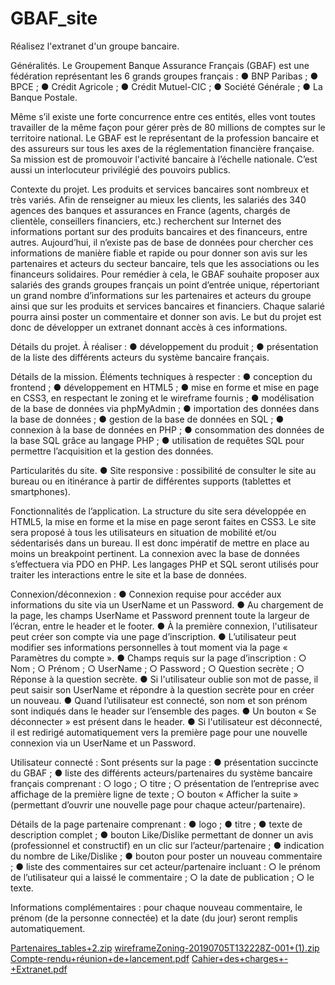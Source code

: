 # GBAF_site

Réalisez l'extranet d'un groupe bancaire.

Généralités. Le Groupement Banque Assurance Français (GBAF) est une fédération représentant les 6 grands groupes français : ● BNP Paribas ; ● BPCE ; ● Crédit Agricole ; ● Crédit Mutuel-CIC ; ● Société Générale ; ● La Banque Postale.

Même s’il existe une forte concurrence entre ces entités, elles vont toutes travailler de la même façon pour gérer près de 80 millions de comptes sur le territoire national. Le GBAF est le représentant de la profession bancaire et des assureurs sur tous les axes de la réglementation financière française. Sa mission est de promouvoir l'activité bancaire à l’échelle nationale. C’est aussi un interlocuteur privilégié des pouvoirs publics.

Contexte du projet. Les produits et services bancaires sont nombreux et très variés. Afin de renseigner au mieux les clients, les salariés des 340 agences des banques et assurances en France (agents, chargés de clientèle, conseillers financiers, etc.) recherchent sur Internet des informations portant sur des produits bancaires et des financeurs, entre autres. Aujourd’hui, il n’existe pas de base de données pour chercher ces informations de manière fiable et rapide ou pour donner son avis sur les partenaires et acteurs du secteur bancaire, tels que les associations ou les financeurs solidaires. Pour remédier à cela, le GBAF souhaite proposer aux salariés des grands groupes français un point d’entrée unique, répertoriant un grand nombre d’informations sur les partenaires et acteurs du groupe ainsi que sur les produits et services bancaires et financiers. Chaque salarié pourra ainsi poster un commentaire et donner son avis. Le but du projet est donc de développer un extranet donnant accès à ces informations.

Détails du projet. À réaliser : ● développement du produit ; ● présentation de la liste des différents acteurs du système bancaire français.

Détails de la mission. Éléments techniques à respecter : ● conception du frontend ; ● développement en HTML5 ; ● mise en forme et mise en page en CSS3, en respectant le zoning et le wireframe fournis ; ● modélisation de la base de données via phpMyAdmin ; ● importation des données dans la base de données ; ● gestion de la base de données en SQL ; ● connexion à la base de données en PHP ; ● consommation des données de la base SQL grâce au langage PHP ; ● utilisation de requêtes SQL pour permettre l’acquisition et la gestion des données.

Particularités du site. ● Site responsive : possibilité de consulter le site au bureau ou en itinérance à partir de différentes supports (tablettes et smartphones).

Fonctionnalités de l’application. La structure du site sera développée en HTML5, la mise en forme et la mise en page seront faites en CSS3. Le site sera proposé à tous les utilisateurs en situation de mobilité et/ou sédentarisés dans un bureau. Il est donc impératif de mettre en place au moins un breakpoint pertinent. La connexion avec la base de données s’effectuera via PDO en PHP. Les langages PHP et SQL seront utilisés pour traiter les interactions entre le site et la base de données.

Connexion/déconnexion : ● Connexion requise pour accéder aux informations du site via un UserName et un Password. ● Au chargement de la page, les champs UserName et Password prennent toute la largeur de l’écran, entre le header et le footer. ● À la première connexion, l'utilisateur peut créer son compte via une page d’inscription. ● L’utilisateur peut modifier ses informations personnelles à tout moment via la page « Paramètres du compte ». ● Champs requis sur la page d’inscription : ○ Nom ; ○ Prénom ; ○ UserName ; ○ Password ; ○ Question secrète ; ○ Réponse à la question secrète. ● Si l'utilisateur oublie son mot de passe, il peut saisir son UserName et répondre à la question secrète pour en créer un nouveau. ● Quand l’utilisateur est connecté, son nom et son prénom sont indiqués dans le header sur l’ensemble des pages. ● Un bouton « Se déconnecter » est présent dans le header. ● Si l'utilisateur est déconnecté, il est redirigé automatiquement vers la première page pour une nouvelle connexion via un UserName et un Password.

Utilisateur connecté : Sont présents sur la page : ● présentation succincte du GBAF ; ● liste des différents acteurs/partenaires du système bancaire français comprenant : ○ logo ; ○ titre ; ○ présentation de l’entreprise avec affichage de la première ligne de texte ; ○ bouton « Afficher la suite » (permettant d’ouvrir une nouvelle page pour chaque acteur/partenaire).

Détails de la page partenaire comprenant : ● logo ; ● titre ; ● texte de description complet ; ● bouton Like/Dislike permettant de donner un avis (professionnel et constructif) en un clic sur l’acteur/partenaire ; ● indication du nombre de Like/Dislike ; ● bouton pour poster un nouveau commentaire ; ● liste des commentaires sur cet acteur/partenaire incluant : ○ le prénom de l’utilisateur qui a laissé le commentaire ; ○ la date de publication ; ○ le texte.

Informations complémentaires : pour chaque nouveau commentaire, le prénom (de la personne connectée) et la date (du jour) seront remplis automatiquement.

[Partenaires_tables+2.zip](https://github.com/TonyVice-cpu/GBAF_site/files/10275233/Partenaires_tables%2B2.zip)
[wireframeZoning-20190705T132228Z-001+(1).zip](https://github.com/TonyVice-cpu/GBAF_site/files/10275234/wireframeZoning-20190705T132228Z-001%2B.1.zip)
[Compte-rendu+réunion+de+lancement.pdf](https://github.com/TonyVice-cpu/GBAF_site/files/10275235/Compte-rendu%2Breunion%2Bde%2Blancement.pdf)
[Cahier+des+charges+-+Extranet.pdf](https://github.com/TonyVice-cpu/GBAF_site/files/10275236/Cahier%2Bdes%2Bcharges%2B-%2BExtranet.pdf)

